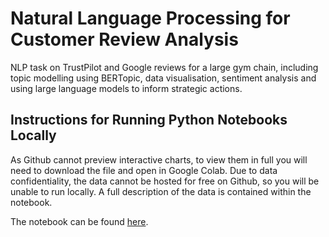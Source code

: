 # Natural Language Processing for Customer Review Analysis
NLP task on TrustPilot and Google reviews for a large gym chain, including topic modelling using BERTopic, data visualisation, sentiment analysis and using large language models to inform strategic actions.
## Instructions for Running Python Notebooks Locally
As Github cannot preview interactive charts, to view them in full you will need to download the file and open in Google Colab. Due to data confidentiality, the data cannot be hosted for free on Github, so you will be unable to run locally. A full description of the data is contained within the notebook.

The notebook can be found [here](https://github.com/tomjhagan/portfolio/blob/main/customer-review-analysis/Applying_NLP_for_customer_review_analysis.ipynb).
